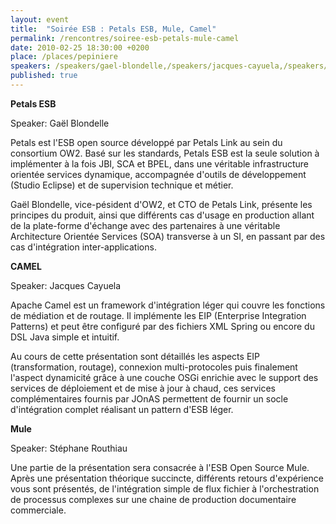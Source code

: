 ```yaml
---
layout: event
title:  "Soirée ESB : Petals ESB, Mule, Camel"
permalink: /rencontres/soiree-esb-petals-mule-camel
date: 2010-02-25 18:30:00 +0200
place: /places/pepiniere
speakers: /speakers/gael-blondelle,/speakers/jacques-cayuela,/speakers/stephane-routhiau
published: true
---
```


**Petals ESB**

Speaker: Gaël Blondelle

Petals est l'ESB open source développé par Petals Link au sein du consortium OW2. Basé sur les standards, Petals ESB est la seule solution à implémenter à la fois JBI, SCA et BPEL, dans une véritable infrastructure orientée services dynamique, accompagnée d'outils de développement (Studio Eclipse) et de supervision technique et métier.

Gaël Blondelle, vice-pésident d'OW2, et CTO de Petals Link, présente les principes du produit, ainsi que différents cas d'usage en production allant de la plate-forme d'échange avec des partenaires à une véritable Architecture Orientée Services (SOA) transverse à un SI, en passant par des cas d'intégration inter-applications.

**CAMEL**

Speaker: Jacques Cayuela

Apache Camel est un framework d'intégration léger qui couvre les fonctions de médiation et de routage. Il implémente les EIP (Enterprise Integration Patterns) et peut être configuré par des fichiers XML Spring ou encore du DSL Java simple et intuitif.

Au cours de cette présentation sont détaillés les aspects EIP (transformation, routage), connexion multi-protocoles puis finalement l'aspect dynamicité grâce à une couche OSGi enrichie avec le support des services de déploiement et de mise à jour à chaud, ces services complémentaires fournis par JOnAS permettent de fournir un socle d'intégration complet réalisant un pattern d'ESB léger.

**Mule**

Speaker: Stéphane Routhiau

Une partie de la présentation sera consacrée à l'ESB Open Source Mule. Après une présentation théorique succincte, différents retours d'expérience vous sont présentés, de l'intégration simple de flux fichier à l'orchestration de processus complexes sur une chaine de production documentaire commerciale.